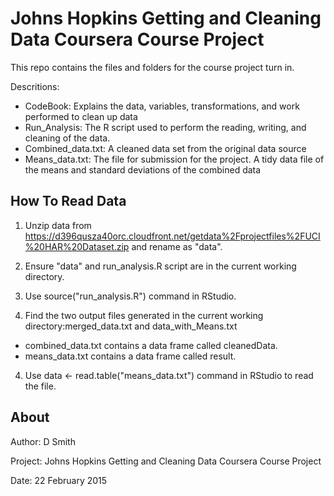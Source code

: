 
Johns Hopkins Getting and Cleaning Data Coursera Course Project
===============================================================

This repo contains the files and folders for the course project turn in.

Descritions:
* CodeBook: Explains the data, variables, transformations, and work performed to clean up data
* Run_Analysis: The R script used to perform the reading, writing, and cleaning of the data. 
* Combined_data.txt: A cleaned data set from the original data source
* Means_data.txt: The file for submission for the project. A tidy data file of the means and standard deviations of the combined data


How To Read Data
------------------

1) Unzip data from https://d396qusza40orc.cloudfront.net/getdata%2Fprojectfiles%2FUCI%20HAR%20Dataset.zip and rename as "data".

2) Ensure "data" and  run_analysis.R script are in the current working directory.

3) Use source("run_analysis.R") command in RStudio.

4) Find the two output files generated in the current working directory:merged_data.txt and data_with_Means.txt
*  combined_data.txt contains a data frame called cleanedData.
*  means_data.txt contains a data frame called result.

4) Use data <- read.table("means_data.txt") command in RStudio to read the file. 
 
About
-----
Author: D Smith

Project: Johns Hopkins Getting and Cleaning Data Coursera Course Project

Date: 22 February 2015
